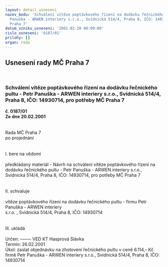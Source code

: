 ```yaml
---
layout: detail_usneseni
nazev_bodu: 'Schválení vítěze poptávkového řízení na dodávku řečnického pultu - Petr
  Panuška - ARWEN interiery s.r.o., Svídnická 514/4, Praha 8, IČO: 14930714, pro potřeby  MČ
  Praha 7'
datum_vzniku_usneseni: '2001-02-20 00:00:00'
cislo_usneseni: '0187/01'
prilohy: []
organ: rada
---
```

<div id="ucUsn_pList" class="usn">
	<span><h2>Usnesení rady MČ Praha 7 </h2>
<br></span><div class="standBody">
<span><h3>Schválení vítěze poptávkového řízení na dodávku řečnického pultu - Petr Panuška - ARWEN interiery s.r.o., Svídnická 514/4, Praha 8, IČO: 14930714, pro potřeby  MČ Praha 7</h3></span><div class="center">
		<strong>č. 0187/01</strong><br>
	</div>
<div class="center">
		<strong>Ze dne 20.02.2001</strong><br><br>
	</div>
<br>Rada MČ Praha 7<br>po projednání<br><br><br>I.	bere na vědomí<br><br> předkládaný materiál - Návrh na schválení vítěze poptávkového řízení na dodávku řečnického pultu - Petr Panuška - ARWEN interiery s.r.o., Svídnická 514/4, Praha 8, IČO: 14930714, pro potřeby  MČ Praha 7<br><br><br>II.	schvaluje <br><br>vítěze poptávkového řízení na dodávku řečnického pultu - firmu Petr Panuška - ARWEN interiery <br>s.r.o. , Svídnická 514/4, Praha 8, IČO: 14930714<br><br><br>III.	ukládá <br><br> Určen:	–––––	VED KT Hasprová Slávka<br>Termín: 26.02.2001<br>Úkol:	zaslat objednávku na zhotovení řečnického pultu v ceně 6.114,- Kč firmě Petr Panuška - ARWEN interiery s.r.o., Svídnická 514/4, Praha 8, IČO: 14930714<br> <br>
</div>
</div>